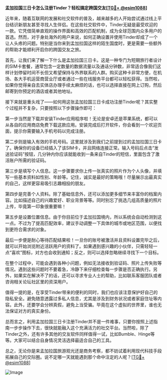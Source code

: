**孟加拉国三日卡怎么注册Tinder？轻松搞定跨国交友[[TG💪+ @esim1088](https://t.me/s/esim1088)]**

近年来，随着互联网的发展和社交软件的普及，越来越多的人开始尝试通过线上平台结识新朋友甚至寻找人生伴侣。在这些社交软件中，Tinder无疑是最受欢迎的一款。它凭借简单直观的操作界面和高效的匹配机制，成为全球范围内众多用户的首选。然而，对于身处海外的用户来说，如何正确设置并使用Tinder却成了一个让人头疼的问题。特别是当你来到孟加拉国这样的陌生国度时，更是需要一些额外的帮助才能顺利开启你的跨国交友之旅。

首先，让我们来了解一下什么是孟加拉国三日卡。这是一种专门为短期旅行者设计的SIM卡套餐，通常包含一定数量的数据流量以及通话分钟数，非常适合像我们这样计划停留时间不长但又希望保持与外界联系的人群。购买这种卡非常方便，在机场、各大手机运营商营业厅或者通过一些在线服务平台都可以轻松获得。当然啦，如果你觉得亲自去实体店办理手续太麻烦的话，也可以选择直接在网上订购，然后邮寄到你预定的酒店或者其他地址。

接下来就是重头戏了——如何用这张孟加拉国三日卡成功注册Tinder呢？其实整个过程并不复杂，只要按照以下步骤操作即可：

第一步当然是下载并安装Tinder应用程序啦！无论是安卓还是苹果系统，都可以从各自的应用商店免费下载这款应用。安装完成后打开软件，你会看到一个欢迎页面，提示你需要输入手机号码以完成注册。

第二步则是输入有效的手机号码。这里就涉及到我们之前提到过的孟加拉国三日卡了。确保你的设备已经插入了该SIM卡，并且网络连接正常。输入号码后点击“发送验证码”按钮，几分钟内你应该就能收到一条来自Tinder的短信，里面包含了激活账户所需的验证码。

第三步是填写个人信息。这一步骤要求你上传一张真实的照片作为个人头像，并填写一些基本资料如性别、年龄等。记住，诚实是最好的策略哦！尽量展示出最真实的自己，这样更容易吸引志趣相投的朋友。

第四步是完善个人资料。除了基础信息外，还可以添加更多细节来丰富你的档案内容。比如描述自己的兴趣爱好、职业背景等等。同时别忘了挑选几组高质量的照片上传，毕竟第一印象很重要嘛！

第五步是设置位置信息。由于你目前位于孟加拉国境内，所以系统会自动检测到这一点。不过为了提高匹配效率，建议手动调整一下具体的城市或地区范围，以便找到更符合需求的对象。

最后一步便是耐心等待匹配结果啦！一旦你的账号被激活并且资料设置完毕之后，就可以开始浏览附近活跃用户的资料了。如果遇到感兴趣的小伙伴，只需轻轻一点“喜欢”图标，对方也会收到通知；反之，则可以选择忽略继续寻找下一个目标。

在整个过程中，可能会遇到各种小问题，例如无法接收到验证码、照片上传失败等情况。遇到这些问题时不要着急，冷静下来仔细检查每一步骤是否正确执行。另外，如果实在解决不了的话，还可以寻求专业人士的帮助，比如联系客服团队或者咨询相关论坛社区里的资深用户。

值得一提的是，在享受Tinder带来的便利的同时，我们也应该注意保护好自己的隐私安全。避免随意透露过多私人信息，尤其是涉及到财务状况或者家庭住址等内容。此外，还要学会分辨真假，避免上当受骗。毕竟在这个虚拟的世界里，谁也无法保证对方的真实身份。

总而言之，利用孟加拉国三日卡注册Tinder并不是一件难事，只要你按照上述指南一步步操作下去，很快就能融入这个充满活力的社交平台。当然啦，除了Tinder之外，还有许多其他的交友软件同样值得一试，比如Bumble、Hinge等等。大家可以结合自身情况灵活选择最适合自己的工具。

总之，无论你是来孟加拉国旅游观光还是商务考察，都不妨试着利用现代科技手段拓展自己的交际圈。说不定哪一天就能遇到那个命中注定的人呢？[[TG💪+ @esim1088](https://t.me/s/esim1088)] 

![Image](https://i.postimg.cc/4NQfJmqS/Snipaste-2025-05-13-00-14-12.png)